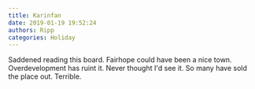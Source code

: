 ```yaml
---
title: Karinfan
date: 2019-01-19 19:52:24
authors: Ripp
categories: Holiday
---
```


 Saddened reading this board. Fairhope could have been a nice town. Overdevelopment has ruint it. Never thought I'd see it. So many have sold the place out. Terrible.